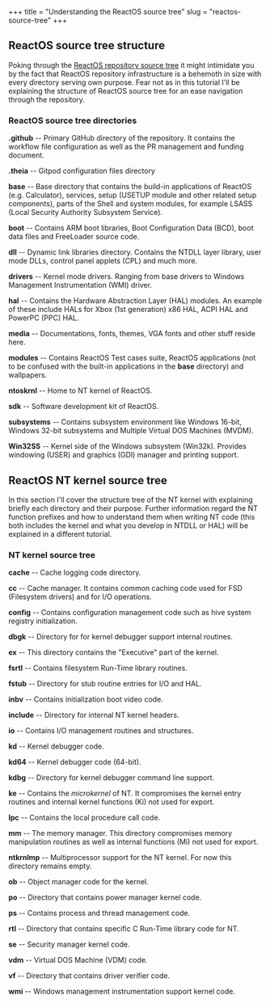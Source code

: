 +++
title = "Understanding the ReactOS source tree"
slug = "reactos-source-tree"
+++

## ReactOS source tree structure

Poking through the [ReactOS repository source tree](https://github.com/reactos/reactos) it might intimidate you by the fact that ReactOS repository infrastructure is a behemoth in size with every directory serving own purpose. Fear not as in this tutorial I'll be explaining the structure of ReactOS source tree for an ease navigation through the repository.

### ReactOS source tree directories

**.github** -- Primary GitHub directory of the repository. It contains the workflow file configuration as well as the PR management and funding document.

**.theia** -- Gitpod configuration files directory

**base** -- Base directory that contains the build-in applications of ReactOS (e.g. Calculator), services, setup (USETUP module and other related setup components), parts of the Shell and system modules, for example LSASS (Local Security Authority Subsystem Service).

**boot** -- Contains ARM boot libraries, Boot Configuration Data (BCD), boot data files and FreeLoader source code.

**dll** -- Dynamic link libraries directory. Contains the NTDLL layer library, user mode DLLs, control panel applets (CPL) and much more.

**drivers** -- Kernel mode drivers. Ranging from base drivers to Windows Management Instrumentation (WMI) driver.

**hal** -- Contains the Hardware Abstraction Layer (HAL) modules. An example of these include HALs for Xbox (1st generation) x86 HAL, ACPI HAL and PowerPC (PPC) HAL.

**media** -- Documentations, fonts, themes, VGA fonts and other stuff reside here.

**modules** -- Contains ReactOS Test cases suite, ReactOS applications (not to be confused with the built-in applications in the **base** directory) and wallpapers.

**ntoskrnl** -- Home to NT kernel of ReactOS.

**sdk** -- Software development kit of ReactOS.

**subsystems** -- Contains subsystem environment like Windows 16-bit, Windows 32-bit subsystems and Multiple Virtual DOS Machines (MVDM).

**Win32SS** -- Kernel side of the Windows subsystem (Win32k). Provides windowing (USER) and graphics (GDI) manager and printing support.

## ReactOS NT kernel source tree

In this section I'll cover the structure tree of the NT kernel with explaining briefly each directory and their purpose. Further information regard the NT function prefixes and how to understand them when writing NT code (this both includes the kernel and what you develop in NTDLL or HAL) will be explained in a different tutorial.

### NT kernel source tree

**cache** -- Cache logging code directory.

**cc** -- Cache manager. It contains common caching code used for FSD (Filesystem drivers) and for I/O operations.

**config** -- Contains configuration management code such as hive system registry initialization.

**dbgk** -- Directory for for kernel debugger support internal routines.

**ex** -- This directory contains the "Executive" part of the kernel.

**fsrtl** -- Contains filesystem Run-Time library routines.

**fstub** -- Directory for stub routine entries for I/O and HAL.

**inbv** -- Contains initialization boot video code.

**include** -- Directory for internal NT kernel headers.

**io** -- Contains I/O management routines and structures.

**kd** -- Kernel debugger code.

**kd64** -- Kernel debugger code (64-bit).

**kdbg** -- Directory for kernel debugger command line support.

**ke** -- Contains the _microkernel_ of NT. It compromises the kernel entry routines and internal kernel functions (Ki) not used for export.

**lpc** -- Contains the local procedure call code.

**mm** -- The memory manager. This directory compromises memory manipulation routines as well as internal functions (Mi) not used for export.

**ntkrnlmp** -- Multiprocessor support for the NT kernel. For now this directory remains empty.

**ob** -- Object manager code for the kernel.

**po** -- Directory that contains power manager kernel code.

**ps** -- Contains process and thread management code.

**rtl** -- Directory that contains specific C Run-Time library code for NT.

**se** -- Security manager kernel code.

**vdm** -- Virtual DOS Machine (VDM) code.

**vf** -- Directory that contains driver verifier code.

**wmi** -- Windows management instrumentation support kernel code.